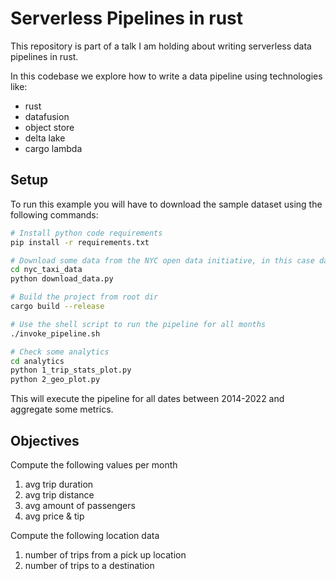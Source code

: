 # Serverless Pipelines in rust

This repository is part of a talk I am holding about writing serverless data pipelines in rust.

In this codebase we explore how to write a data pipeline using technologies like:

- rust
- datafusion
- object store
- delta lake
- cargo lambda

## Setup

To run this example you will have to download the sample dataset using the following commands:

```bash
# Install python code requirements
pip install -r requirements.txt

# Download some data from the NYC open data initiative, in this case data about yellowcab trips from 2014-2022
cd nyc_taxi_data
python download_data.py

# Build the project from root dir
cargo build --release

# Use the shell script to run the pipeline for all months
./invoke_pipeline.sh

# Check some analytics
cd analytics
python 1_trip_stats_plot.py
python 2_geo_plot.py
```

This will execute the pipeline for all dates between 2014-2022 and aggregate some metrics.

## Objectives

Compute the following values per month

1. avg trip duration
2. avg trip distance
3. avg amount of passengers
4. avg price & tip 

Compute the following location data

1. number of trips from a pick up location
2. number of trips to a destination


